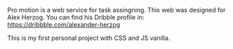Pro motion is a web service for task assingning.
This web was designed for Alex Herzog. You can find his Dribble profile in: https://dribbble.com/alexander-herzog

This is my first personal project with CSS and JS vanilla. 
